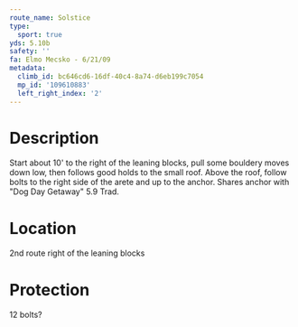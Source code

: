 ```yaml
---
route_name: Solstice
type:
  sport: true
yds: 5.10b
safety: ''
fa: Elmo Mecsko - 6/21/09
metadata:
  climb_id: bc646cd6-16df-40c4-8a74-d6eb199c7054
  mp_id: '109610883'
  left_right_index: '2'
---
```

# Description
Start about 10' to the right of the leaning blocks, pull some bouldery moves down low, then follows good holds to the small roof. Above the roof, follow bolts to the right side of the arete and up to the anchor. Shares anchor with "Dog Day Getaway" 5.9 Trad.

# Location
2nd route right of the leaning blocks

# Protection
12 bolts?
